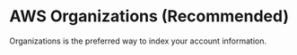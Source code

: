# AWS Organizations \(Recommended\)

Organizations is the preferred way to index your account information. 

